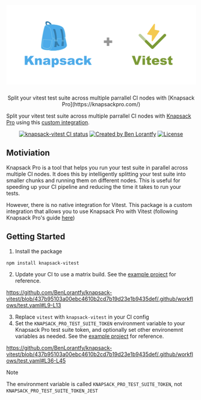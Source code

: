 # ![knapsack-vitest](./img/logo.png)

  <p align="center">
    Split your vitest test suite across multiple parrallel CI nodes with [Knapsack Pro](https://knapsackpro.com/)
  </p>

Split your vitest test suite across multiple parrallel CI nodes with [Knapsack Pro](https://knapsackpro.com/) using this [custom integration](https://docs.knapsackpro.com/2020/how-to-build-native-integration-with-knapsack-pro-api-to-run-tests-in-parallel-for-any-test-runner-testing-framework).

<p align="center">
<a href="https://github.com/benlorantfy/knapsack-vitest/actions?query=branch%3Amain"><img src="https://github.com/benlorantfy/knapsack-vitest/actions/workflows/test.yaml/badge.svg?event=push&branch=main" alt="knapsack-vitest CI status" /></a>
<a href="https://twitter.com/benlorantfy" rel="nofollow"><img src="https://img.shields.io/badge/created%20by-@benlorantfy-4BBAAB.svg" alt="Created by Ben Lorantfy"></a>
<a href="https://opensource.org/licenses/MIT" rel="nofollow"><img src="https://img.shields.io/github/license/benlorantfy/knapsack-vitest" alt="License"></a>
</p>

## Motiviation
Knapsack Pro is a tool that helps you run your test suite in parallel across multiple CI nodes. It does this by intelligently splitting your test suite into smaller chunks and running them on different nodes. This is useful for speeding up your CI pipeline and reducing the time it takes to run your tests.

However, there is no native integration for Vitest. This package is a custom integration that allows you to use Knapsack Pro with Vitest (following Knapsack Pro's guide [here](https://docs.knapsackpro.com/2020/how-to-build-native-integration-with-knapsack-pro-api-to-run-tests-in-parallel-for-any-test-runner-testing-framework))

## Getting Started
1. Install the package
```
npm install knapsack-vitest
```
2. Update your CI to use a matrix build. See the [example project](.github/workflows/example.yaml) for reference.

https://github.com/BenLorantfy/knapsack-vitest/blob/437b95103a00ebc4610b2cd7b19d23e1b9435def/.github/workflows/test.yaml#L9-L13

3. Replace `vitest` with `knapsack-vitest` in your CI config
4. Set the `KNAPSACK_PRO_TEST_SUITE_TOKEN` environment variable to your Knapsack Pro test suite token, and optionally set other environemnt variables as needed.  See the [example project](.github/workflows/example.yaml) for reference.

https://github.com/BenLorantfy/knapsack-vitest/blob/437b95103a00ebc4610b2cd7b19d23e1b9435def/.github/workflows/test.yaml#L36-L45

> [!NOTE]
> The environment variable is called `KNAPSACK_PRO_TEST_SUITE_TOKEN`, not `KNAPSACK_PRO_TEST_SUITE_TOKEN_JEST`
